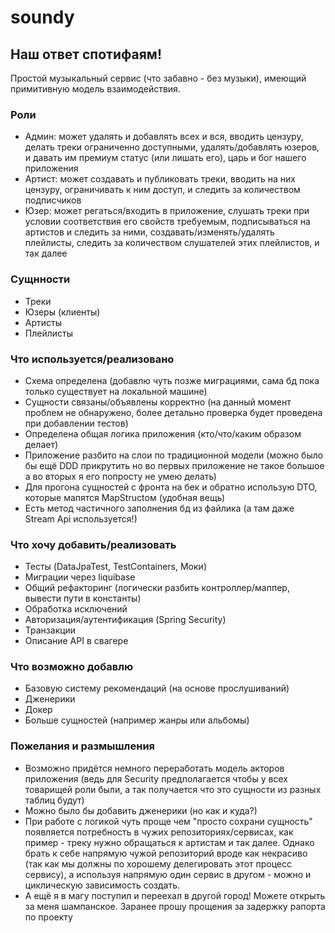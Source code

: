 # soundy

## Наш ответ спотифаям!

Простой музыкальный сервис (что забавно - без музыки), имеющий примитивную модель взаимодействия.

### Роли
- Админ: может удалять и добавлять всех и вся, вводить цензуру, делать треки ограниченно доступными, удалять/добавлять юзеров, и давать им премиум статус (или лишать его), царь и бог нашего приложения
- Артист: может создавать и публиковать треки, вводить на них цензуру, ограничивать к ним доступ, и следить за количеством подписчиков
- Юзер: может регаться/входить в приложение, слушать треки при условии соответствия его свойств требуемым, подписываться на артистов и следить за ними, 
создавать/изменять/удалять плейлисты, следить за количеством слушателей этих плейлистов, и так далее


### Сущнности 
- Треки 
- Юзеры (клиенты)
- Артисты
- Плейлисты

### Что используется/реализовано
- Схема определена (добавлю чуть позже миграциями, сама бд пока только существует на локальной машине)
- Сущности связаны/объявлены корректно (на данный момент проблем не обнаружено, более детально проверка будет проведена при добавлении тестов)
- Определена общая логика приложения (кто/что/каким образом делает)
- Приложение разбито на слои по традиционной модели (можно было бы ещё DDD прикрутить но во первых приложение не такое большое
а во вторых я его попросту не умею делать)
- Для прогона сущностей с фронта на бек и обратно использую DTO, которые мапятся MapStructом (удобная вещь)
- Есть метод частичного заполнения бд из файлика (а там даже Stream Api используется!)

### Что хочу добавить/реализовать
- Тесты (DataJpaTest, TestContainers, Моки)
- Миграции через liquibase
- Общий рефакторинг (логически разбить контроллер/маппер, вывести пути в константы)
- Обработка исключений
- Авторизация/аутентификация (Spring Security)
- Транзакции
- Описание API в свагере 

### Что возможно добавлю
- Базовую систему рекомендаций (на основе прослушиваний) 
- Дженерики
- Докер
- Больше сущностей (например жанры или альбомы)

### Пожелания и размышления
- Возможно придётся немного переработать модель акторов приложения (ведь для Security предполагается чтобы у всех товарищей роли были, а так получается что это сущности из разных таблиц будут)
- Можно было бы добавить дженерики (но как и куда?)
- При работе с логикой чуть проще чем "просто сохрани сущность" появляется потребность в чужих репозиториях/сервисах, как пример - 
треку нужно обращаться к артистам и так далее. Однако брать к себе напрямую чужой репозиторий вроде как некрасиво (так как мы должны по хорошему делегировать
этот процесс сервису), а используя напрямую один сервис в другом - можно и циклическую зависимость создать.
- А ещё я в магу поступил и переехал в другой город! Можете открыть за меня шампанское. Заранее прошу прощения за задержку рапорта по проекту

